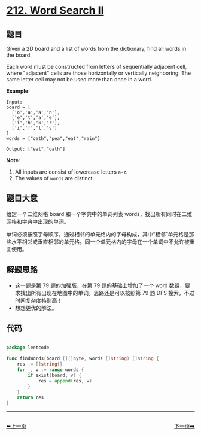 # [212. Word Search II](https://leetcode.com/problems/word-search-ii/)


## 题目

Given a 2D board and a list of words from the dictionary, find all words in the board.

Each word must be constructed from letters of sequentially adjacent cell, where "adjacent" cells are those horizontally or vertically neighboring. The same letter cell may not be used more than once in a word.

**Example**:

    Input: 
    board = [
      ['o','a','a','n'],
      ['e','t','a','e'],
      ['i','h','k','r'],
      ['i','f','l','v']
    ]
    words = ["oath","pea","eat","rain"]
    
    Output: ["eat","oath"]

**Note**:

1. All inputs are consist of lowercase letters `a-z`.
2. The values of `words` are distinct.

## 题目大意

给定一个二维网格 board 和一个字典中的单词列表 words，找出所有同时在二维网格和字典中出现的单词。

单词必须按照字母顺序，通过相邻的单元格内的字母构成，其中“相邻”单元格是那些水平相邻或垂直相邻的单元格。同一个单元格内的字母在一个单词中不允许被重复使用。


## 解题思路

- 这一题是第 79 题的加强版，在第 79 题的基础上增加了一个 word 数组，要求找出所有出现在地图中的单词。思路还是可以按照第 79 题 DFS 搜索，不过时间复杂度特别高！
- 想想更优的解法。


## 代码

```go

package leetcode

func findWords(board [][]byte, words []string) []string {
	res := []string{}
	for _, v := range words {
		if exist(board, v) {
			res = append(res, v)
		}
	}
	return res
}

```
----------------------------------------------
<div style="display: flex;justify-content: space-between;align-items: center;">
<p><a href="https://books.halfrost.com/leetcode/ChapterFour/0211.Add-and-Search-Word---Data-structure-design/">⬅️上一页</a></p>
<p><a href="https://books.halfrost.com/leetcode/ChapterFour/0213.House-Robber-II/">下一页➡️</a></p>
</div>
